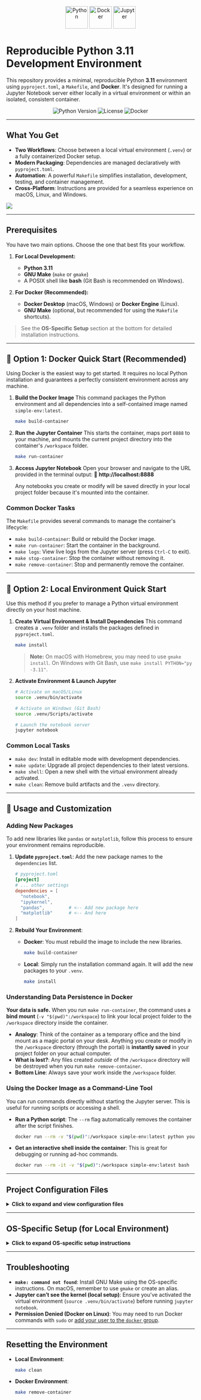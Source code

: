 <div align="center">
  <a href="https://www.python.org" target="_blank"><img src="https://raw.githubusercontent.com/devicons/devicon/master/icons/python/python-original.svg" alt="Python" width="60" height="60"/></a>
  <a href="https://www.docker.com/" target="_blank"><img src="https://raw.githubusercontent.com/devicons/devicon/master/icons/docker/docker-original-wordmark.svg" alt="Docker" width="60" height="60"/></a>
  <a href="https://jupyter.org/" target="_blank"><img src="https://raw.githubusercontent.com/devicons/devicon/master/icons/jupyter/jupyter-original-wordmark.svg" alt="Jupyter" width="60" height="60"/></a>
</div>

# Reproducible Python 3.11 Development Environment

This repository provides a minimal, reproducible Python **3.11** environment using `pyproject.toml`, a `Makefile`, and **Docker**. It's designed for running a Jupyter Notebook server either locally in a virtual environment or within an isolated, consistent container.



<p align="center">
  <img alt="Python Version" src="https://img.shields.io/badge/python-3.11-blue.svg">
  <img alt="License" src="https://img.shields.io/badge/license-Apache--2.0-blue.svg">
  <img alt="Docker" src="https://img.shields.io/badge/docker-ready-blue.svg?logo=docker">
</p>

---

## What You Get

-   **Two Workflows**: Choose between a local virtual environment (`.venv`) or a fully containerized Docker setup.
-   **Modern Packaging**: Dependencies are managed declaratively with `pyproject.toml`.
-   **Automation**: A powerful `Makefile` simplifies installation, development, testing, and container management.
-   **Cross-Platform**: Instructions are provided for a seamless experience on macOS, Linux, and Windows.


![](assets/2025-10-13-18-55-21.png)

---

## Prerequisites

You have two main options. Choose the one that best fits your workflow.

1.  **For Local Development:**
    * **Python 3.11**
    * **GNU Make** (`make` or `gmake`)
    * A POSIX shell like **bash** (Git Bash is recommended on Windows).

2.  **For Docker (Recommended):**
    * **Docker Desktop** (macOS, Windows) or **Docker Engine** (Linux).
    * **GNU Make** (optional, but recommended for using the `Makefile` shortcuts).

> See the **OS-Specific Setup** section at the bottom for detailed installation instructions.

---

## 🐳 Option 1: Docker Quick Start (Recommended)

Using Docker is the easiest way to get started. It requires no local Python installation and guarantees a perfectly consistent environment across any machine.

1.  **Build the Docker Image**
    This command packages the Python environment and all dependencies into a self-contained image named `simple-env:latest`.
    ```bash
    make build-container
    ```

2.  **Run the Jupyter Container**
    This starts the container, maps port `8888` to your machine, and mounts the current project directory into the container's `/workspace` folder.
    ```bash
    make run-container
    ```

3.  **Access Jupyter Notebook**
    Open your browser and navigate to the URL provided in the terminal output:
    🔗 **http://localhost:8888**

    Any notebooks you create or modify will be saved directly in your local project folder because it's mounted into the container.

### Common Docker Tasks

The `Makefile` provides several commands to manage the container's lifecycle:

-   `make build-container`: Build or rebuild the Docker image.
-   `make run-container`: Start the container in the background.
-   `make logs`: View live logs from the Jupyter server (press `Ctrl-C` to exit).
-   `make stop-container`: Stop the container without removing it.
-   `make remove-container`: Stop and permanently remove the container.

---

## 🐍 Option 2: Local Environment Quick Start

Use this method if you prefer to manage a Python virtual environment directly on your host machine.

1.  **Create Virtual Environment & Install Dependencies**
    This command creates a `.venv` folder and installs the packages defined in `pyproject.toml`.
    ```bash
    make install
    ```
    > **Note:** On macOS with Homebrew, you may need to use `gmake install`. On Windows with Git Bash, use `make install PYTHON="py -3.11"`.

2.  **Activate Environment & Launch Jupyter**
    ```bash
    # Activate on macOS/Linux
    source .venv/bin/activate

    # Activate on Windows (Git Bash)
    source .venv/Scripts/activate

    # Launch the notebook server
    jupyter notebook
    ```

### Common Local Tasks

-   `make dev`: Install in editable mode with development dependencies.
-   `make update`: Upgrade all project dependencies to their latest versions.
-   `make shell`: Open a new shell with the virtual environment already activated.
-   `make clean`: Remove build artifacts and the `.venv` directory.

---

## 🚀 Usage and Customization

### Adding New Packages

To add new libraries like `pandas` or `matplotlib`, follow this process to ensure your environment remains reproducible.

1.  **Update `pyproject.toml`**: Add the new package names to the `dependencies` list.
    ```toml
    # pyproject.toml
    [project]
    # ... other settings
    dependencies = [
      "notebook",
      "ipykernel",
      "pandas",         # <-- Add new package here
      "matplotlib"      # <-- And here
    ]
    ```

2.  **Rebuild Your Environment**:
    * **Docker**: You must rebuild the image to include the new libraries.
        ```bash
        make build-container
        ```
    * **Local**: Simply run the installation command again. It will add the new packages to your `.venv`.
        ```bash
        make install
        ```

### Understanding Data Persistence in Docker

**Your data is safe.** When you run `make run-container`, the command uses a **bind mount** (`-v "$(pwd)":/workspace`) to link your local project folder to the `/workspace` directory inside the container.

* **Analogy**: Think of the container as a temporary office and the bind mount as a magic portal on your desk. Anything you create or modify in the `/workspace` directory (through the portal) is **instantly saved** in your project folder on your actual computer.
* **What is lost?**: Any files created *outside* of the `/workspace` directory will be destroyed when you run `make remove-container`.
* **Bottom Line**: Always save your work inside the `/workspace` folder.

### Using the Docker Image as a Command-Line Tool

You can run commands directly without starting the Jupyter server. This is useful for running scripts or accessing a shell.

* **Run a Python script**:
    The `--rm` flag automatically removes the container after the script finishes.
    ```bash
    docker run --rm -v "$(pwd)":/workspace simple-env:latest python your_script.py
    ```

* **Get an interactive shell inside the container**:
    This is great for debugging or running ad-hoc commands.
    ```bash
    docker run --rm -it -v "$(pwd)":/workspace simple-env:latest bash
    ```

---

## Project Configuration Files

<details>
<summary><strong>Click to expand and view configuration files</strong></summary>

### `pyproject.toml`
This file defines the project metadata and its core dependencies.
```toml
[build-system]
requires = ["setuptools>=64", "wheel"]
build-backend = "setuptools.build_meta"

[project]
name = "simple-environment"
version = "0.1.0"
description = "Minimal environment for Jupyter Notebook (Python 3.11)."
requires-python = ">=3.11,<3.12"
dependencies = [
  "notebook",
  "ipykernel"
]
```

### `Dockerfile`
This file defines the steps to build the containerized environment.
```dockerfile
# syntax=docker/dockerfile:1
FROM python:3.11-slim

# Prevent Python from writing .pyc files and buffer stdout
ENV PYTHONDONTWRITEBYTECODE=1 \
    PYTHONUNBUFFERED=1 \
    PIP_NO_CACHE_DIR=1

# Install system dependencies required for building some Python packages
RUN apt-get update && apt-get install -y --no-install-recommends build-essential && \
    rm -rf /var/lib/apt/lists/*

# Set the working directory for the application code
WORKDIR /opt/app

# Copy project files and install dependencies
COPY . .
RUN python -m pip install --upgrade pip && \
    pip install .

# Set the final working directory for user data and expose the port
WORKDIR /workspace
EXPOSE 8888

# Command to run Jupyter Notebook
CMD ["jupyter", "notebook", "--ip=0.0.0.0", "--no-browser", "--allow-root", "--NotebookApp.token="]
```
</details>

---

## OS-Specific Setup (for Local Environment)

<details>
<summary><strong>Click to expand OS-specific setup instructions</strong></summary>

### macOS

1.  **Install Homebrew, GNU Make, and Python 3.11**
    ```bash
    /bin/bash -c "$(curl -fsSL [https://raw.githubusercontent.com/Homebrew/install/HEAD/install.sh](https://raw.githubusercontent.com/Homebrew/install/HEAD/install.sh))"
    brew install make python@3.11
    ```
    Homebrew installs GNU Make as `gmake`. You must either call `gmake` explicitly or create an alias for `make`:
    ```bash
    echo 'alias make="gmake"' >> ~/.zshrc && source ~/.zshrc
    ```
2.  **Verify Installation**
    ```bash
    gmake --version
    python3.11 --version
    ```

### Linux (Debian/Ubuntu)
```bash
sudo apt update
sudo apt install -y make python3.11 python3.11-venv
make --version
python3.11 --version
```

### Windows
#### 🖥️ First, Understand Your Terminals

Using the correct command-line tool is crucial. Using the wrong one (especially **Admin** vs. **non-Admin**) is the most common source of installation errors.

  * **Windows PowerShell (Regular)**

      * This is your standard, everyday terminal. It operates with your user's permissions.
      * **How to open:** Start Menu → type `PowerShell` → click **Windows PowerShell**.
      * **Prompt looks like:** `PS C:\Users\YourUsername>`

  * **Windows PowerShell (Administrator)** 🛡️

      * This is an elevated terminal with system-wide permissions. It's needed for tasks that modify the entire system, like installing Chocolatey.
      * **How to open:** Start Menu → type `PowerShell` → right-click **Windows PowerShell** → select **Run as administrator**.
      * **Prompt looks like:** `PS C:\WINDOWS\system32>`

  * **Git Bash**

      * This terminal provides a Unix-like environment on Windows and is the best place to run `make` commands. It's included when you install Git.
      * **How to open:** Start Menu → type `Git Bash` → click **Git Bash**.

-----

### ✅ Step 1: Install Git and Python

You can install these tools using the recommended `winget` command or by downloading them manually.

#### Method 1: Using Winget (Recommended)

**In a REGULAR PowerShell, run:**

```powershell
# Install Git (which includes Git Bash)
winget install -e --id Git.Git

# Install Python 3.11
winget install -e --id Python.Python.3.11
```

#### Method 2: Manual Installation

1.  **Install Git for Windows:** Download and run the installer from [https://git-scm.com/download/win](https://git-scm.com/download/win).
2.  **Install Python 3.11:** Download and run the installer from [https://www.python.org/downloads/windows/](https://www.python.org/downloads/windows/).
    > **Important:** During installation, make sure to check the box that says **“Add Python to PATH”**.

-----

### ✅ Step 2: Install GNU Make (Choose ONLY ONE Method)

Pick the package manager you prefer. **Do not mix them.**

-----

#### Method A: Using Scoop (Recommended for User-Level Installs)

**Important:** Scoop **must** be installed from a **REGULAR PowerShell** window. If you use an Admin window, the installation will fail with an "Abort" message.

**In a REGULAR PowerShell, run these commands one by one:**

```powershell
# 1. Allow local scripts to run
Set-ExecutionPolicy -Scope CurrentUser -ExecutionPolicy RemoteSigned -Force
```

```powershell
# 2. Install Scoop
irm get.scoop.sh | iex
```

```powershell
# 3. Use Scoop to install Make
scoop install make
```

*Optional (also via Scoop in the same **regular PowerShell**):*

```powershell
# You can also install Git and Python with Scoop
scoop install git
scoop bucket add versions
scoop install python311
```

-----

#### Method B: Using Chocolatey (For System-Wide Installs)

**Important:** Chocolatey **must** be installed from an **ADMINISTRATOR PowerShell** window.

**In an ADMINISTRATOR PowerShell 🛡️, run this command:**

```powershell
# 1. Allow scripts, set security protocol, and install Chocolatey
Set-ExecutionPolicy Bypass -Scope Process -Force; [System.Net.ServicePointManager]::SecurityProtocol = [System.Net.ServicePointManager]::SecurityProtocol -bor 3072; iwr https://community.chocolatey.org/install.ps1 -UseBasicParsing | iex
```

> After installing, **close the Admin window and open a new one** to continue.

**In a new ADMINISTRATOR PowerShell 🛡️, run:**

```powershell
# 2. Use Chocolatey to install Make
choco install make -y
```

*Optional (also in **PowerShell (Administrator)**):*

```powershell
# You can also install Git and Python with Chocolatey
choco install git -y
choco install python --version=3.11.9 -y
```

-----

#### Method C: Using Winget (Built-in Windows Package Manager)

This is often the simplest method if you don't need other features from Scoop or Chocolatey.

**In a REGULAR PowerShell, run:**

```powershell
# Use Winget to install Make
winget install -e --id GnuWin32.Make
```

-----

### ✅ Step 3: Verify Your Installation

**After installing**, completely close and reopen your terminal to ensure the system's PATH variable is updated.

**In a new REGULAR PowerShell, run:**

```powershell
# Check versions to confirm installation was successful
git --version
py -3.11 -V
make --version
```

If any of these commands fail with a "not recognized" error, it means something wasn't installed correctly or isn't in your PATH. Revisit the steps.

-----

### ✅ Step 4: Run `make` Commands in Git Bash

The `make` command works best in a Unix-like environment. Always use **Git Bash** to run your project's `Makefile`.

1.  Navigate to your project folder in File Explorer.
2.  Right-click inside the folder and select **Open Git Bash here**.
3.  **In the Git Bash terminal that appears, run your command:**
    ```bash
    make install PYTHON="py -3.11"
    ```
    *(If `py` isn’t found in Git Bash, try `PYTHON="python"` or `PYTHON="/c/Windows/py.exe -3.11"`.)*

</details>

---

## Troubleshooting

-   **`make: command not found`**: Install GNU Make using the OS-specific instructions. On macOS, remember to use `gmake` or create an alias.
-   **Jupyter can’t see the kernel (local setup)**: Ensure you've activated the virtual environment (`source .venv/bin/activate`) before running `jupyter notebook`.
-   **Permission Denied (Docker on Linux)**: You may need to run Docker commands with `sudo` or [add your user to the `docker` group](https://docs.docker.com/engine/install/linux-postinstall/).

---

## Resetting the Environment

-   **Local Environment**:
    ```bash
    make clean
    ```
-   **Docker Environment**:
    ```bash
    make remove-container
    ```